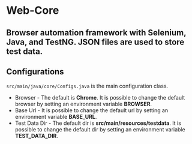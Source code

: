# Web-Core
## Browser automation framework with Selenium, Java, and TestNG. JSON files are used to store test data.

Configurations
--- 
`src/main/java/core/Configs.java` is the main configuration class. 
- Browser - The default is **Chrome**. It is possible to change the default browser by setting an environment variable **BROWSER**.
- Base Url - It is possible to change the default url by setting an environment variable **BASE_URL**.
- Test Data Dir - The default dir is **src/main/resources/testdata**. It is possible to change the default dir by setting an environment variable **TEST_DATA_DIR**.
